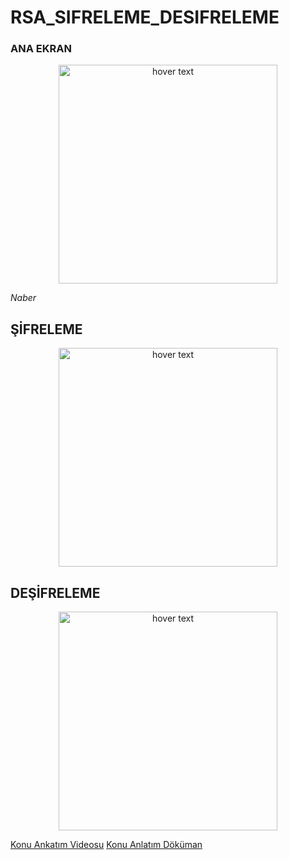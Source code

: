 # RSA_SIFRELEME_DESIFRELEME

### ANA EKRAN
<p align="center">
  <img src="https://i.hizliresim.com/r0rdp2.png" width="350" title="hover text">
</p>

<i>Naber</i>

## ŞİFRELEME
<p align="center">
  <img src="https://i.hizliresim.com/jBPDix.png" width="350" title="hover text">
</p>

## DEŞİFRELEME
<p align="center">
  <img src="https://i.hizliresim.com/qF3NFK.png" width="350" title="hover text">
</p>

[Konu Ankatım Videosu](https://www.youtube.com/watch?v=ouMhVqyKScI)
[Konu Anlatım Döküman](https://berkarat.com/rsa-sifreleme-algoritmasi/)
